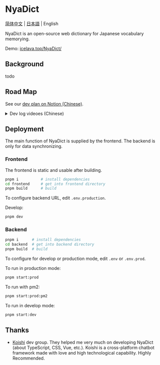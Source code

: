 # NyaDict

[简体中文](./docs/ReadMe.zh-Hans.md) | [日本語](./docs/ReadMe.ja.md) | English

NyaDict is an open-source web dictionary for Japanese vocabulary memorying.

Demo: [icelava.top/NyaDict/](https://icelava.top/NyaDict/)

## Background

todo

## Road Map

See our [dev plan on Notion (Chinese)](https://humdrum-zinc-834.notion.site/c268c269ef4c4a94b4bf121983055819?v=0135f3f33c5b4e949f2c8a97174e4201&pvs=4).

<details>
  <summary>Dev log videoes (Chinese)</summary>

  - [#1](https://www.bilibili.com/video/BV1Pj411q7gN)
</details>

## Deployment

The main function of NyaDict is supplied by the frontend. The backend is only for data synchronizing.

### Frontend

The frontend is static and usable after building.

```bash
pnpm i          # install dependencies
cd frontend     # get into frontend directory
pnpm build      # build
```

To configure backend URL, edit `.env.production`.

Develop:

```bash
pnpm dev
```

### Backend

```bash
pnpm i      # install dependencies
cd backend  # get into backend directory
pnpm build  # build
```

To configure for develop or production mode, edit `.env` or `.env.prod`.

To run in production mode:

```bash
pnpm start:prod
```

To run with pm2:

```bash
pnpm start:prod:pm2
```

To run in develop mode:

```bash
pnpm start:dev
```

## Thanks

- [Koishi](https://github.com/koishijs/koishi) dev group. They helped me very much on developing NyaDict (about TypeScript, CSS, Vue, etc.). Koishi is a cross-platform chatbot framework made with love and high technological capability. Highly Recommended.

